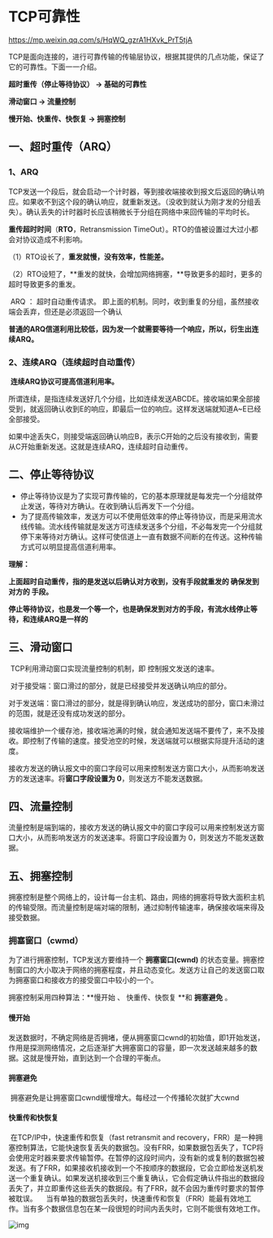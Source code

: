

# TCP可靠性

https://mp.weixin.qq.com/s/HqWQ_gzrA1HXvk_PrT5tjA

TCP是面向连接的，进行可靠传输的传输层协议，根据其提供的几点功能，保证了它的可靠性。下面一一介绍。



**超时重传（停止等待协议） → 基础的可靠性**

**滑动窗口 → 流量控制**

**慢开始、快重传、快恢复 → 拥塞控制**





## 一、超时重传（ARQ）

### 1、ARQ

​	TCP发送一个段后，就会启动一个计时器，等到接收端接收到报文后返回的确认响应。如果收不到这个段的确认响应，就重新发送。（没收到就认为刚才发的分组丢失）。确认丢失的计时器时长应该稍微长于分组在网络中来回传输的平均时长。

**重传超时时间**（**RTO**，Retransmission TimeOut）。RTO的值被设置过大过小都会对协议造成不利影响。 

（1）RTO设长了，**重发就慢，没有效率，性能差。** 　　

（2）RTO设短了，**重发的就快，会增加网络拥塞，**导致更多的超时，更多的超时导致更多的重发。 



​	ARQ ： 超时自动重传请求。 即上面的机制。同时，收到重复的分组，虽然接收端会丢弃，但还是必须返回一个确认

​	**普通的ARQ信道利用比较低，因为发一个就需要等待一个响应，所以，衍生出连续ARQ。**



### 2、连续ARQ（连续超时自动重传）

​	**连续ARQ协议可提高信道利用率。** 

​	所谓连续，是指连续发送好几个分组，比如连续发送ABCDE。接收端如果全部接受到，就返回确认收到E的响应，即最后一位的响应。这样发送端就知道A~E已经全部接受。

​	如果中途丢失C，则接受端返回确认响应B，表示C开始的之后没有接收到，需要从C开始重新发送。这就是连续ARQ，连续超时自动重传。





## 二、停止等待协议

- 停止等待协议是为了实现可靠传输的，它的基本原理就是每发完一个分组就停止发送，等待对方确认。在收到确认后再发下一个分组。
- 为了提高传输效率，发送方可以不使用低效率的停止等待协议，而是采用流水线传输。流水线传输就是发送方可连续发送多个分组，不必每发完一个分组就停下来等待对方确认。这样可使信道上一直有数据不间断的在传送。这种传输方式可以明显提高信道利用率。



**理解：**

​	**上面超时自动重传，指的是发送以后确认对方收到，没有手段就重发的 确保发到对方的 手段。**

​	**停止等待协议，也是发一个等一个，也是确保发到对方的手段，有流水线停止等待，和连续ARQ是一样的**



## 三、滑动窗口

​	TCP利用滑动窗口实现流量控制的机制，即 控制报文发送的速率。

​	对于接受端：窗口滑过的部分，就是已经接受并发送确认响应的部分。

​	对于发送端：窗口滑过的部分，就是得到确认响应，发送成功的部分，窗口未滑过的范围，就是还没有成功发送的部分。

​	接收端维护一个缓存池，接收端池满的时候，就会通知发送端不要传了，来不及接收。即控制了传输的速度。接受池空的时候，发送端就可以根据实际提升活动的速度。

​	接收方发送的确认报文中的窗口字段可以用来控制发送方窗口大小，从而影响发送方的发送速率。将**窗口字段设置为 0**，则发送方不能发送数据。





## 四、流量控制

​	流量控制是端到端的，接收方发送的确认报文中的窗口字段可以用来控制发送方窗口大小，从而影响发送方的发送速率。将窗口字段设置为 0，则发送方不能发送数据。



## 五、拥塞控制

​	拥塞控制是整个网络上的，设计每一台主机、路由，网络的拥塞将导致大面积主机的传输受限。而流量控制是端对端的限制，通过抑制传输速率，确保接收端来得及接受数据。

### 拥塞窗口（cwmd）

为了进行拥塞控制，TCP发送方要维持一个 **拥塞窗口(cwnd)** 的状态变量。拥塞控制窗口的大小取决于网络的拥塞程度，并且动态变化。发送方让自己的发送窗口取为拥塞窗口和接收方的接受窗口中较小的一个。

拥塞控制采用四种算法：**慢开始 、 快重传、快恢复 **和 **拥塞避免** 。

#### 慢开始

​	发送数据时，不确定网络是否拥堵，便从拥塞窗口cwnd的初始值，即1开始发送，作用是探测网络情况，之后逐渐扩大拥塞窗口的容量，即一次发送越来越多的数据。这就是慢开始，直到达到一个合理的平衡点。

#### 拥塞避免

​	拥塞避免是让拥塞窗口cwnd缓慢增大。每经过一个传播轮次就扩大cwnd

#### 快重传和快恢复

​	在TCP/IP中，快速重传和恢复（fast retransmit and recovery，FRR）是一种拥塞控制算法，它能快速恢复丢失的数据包。没有FRR，如果数据包丢失了，TCP将会使用定时器来要求传输暂停。在暂停的这段时间内，没有新的或复制的数据包被发送。有了FRR，如果接收机接收到一个不按顺序的数据段，它会立即给发送机发送一个重复确认。如果发送机接收到三个重复确认，它会假定确认件指出的数据段丢失了，并立即重传这些丢失的数据段。有了FRR，就不会因为重传时要求的暂停被耽误。 　当有单独的数据包丢失时，快速重传和恢复（FRR）能最有效地工作。当有多个数据信息包在某一段很短的时间内丢失时，它则不能很有效地工作。

![img](https://mmbiz.qpic.cn/mmbiz_png/hvUCbRic69sAtXlEkwAAt66dnZ12LoziahdsicftClZUydlEcPVkusOh4jeZSEJeyI1g3eTkpH6xnMbdLPr9eA5aQ/640?wx_fmt=png&tp=webp&wxfrom=5&wx_lazy=1&wx_co=1)




